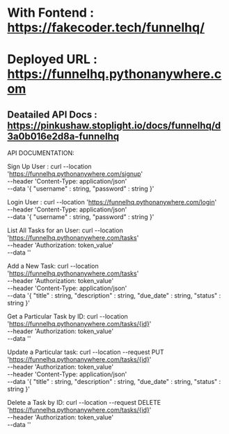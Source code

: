 # With Fontend : https://fakecoder.tech/funnelhq/
# Deployed URL : https://funnelhq.pythonanywhere.com

## Deatailed API Docs : https://pinkushaw.stoplight.io/docs/funnelhq/d3a0b016e2d8a-funnelhq


API DOCUMENTATION:

Sign Up User :
curl --location 'https://funnelhq.pythonanywhere.com/signup' \
--header 'Content-Type: application/json' \
--data '{
    "username" : string,
    "password" : string
}'

Login User :
curl --location 'https://funnelhq.pythonanywhere.com/login' \
--header 'Content-Type: application/json' \
--data '{
    "username" : string,
    "password" : string
}'

List All Tasks for an User:
curl --location 'https://funnelhq.pythonanywhere.com/tasks' \
--header 'Authorization: token_value' \
--data ''

Add a New Task:
curl --location 'https://funnelhq.pythonanywhere.com/tasks' \
--header 'Authorization: token_value' \
--header 'Content-Type: application/json' \
--data '{
    "title" : string,
    "description" : string,
    "due_date" : string,
    "status" : string
}'

Get a Particular Task by ID:
curl --location 'https://funnelhq.pythonanywhere.com/tasks/{id}' \
--header 'Authorization: token_value' \
--data ''

Update a Particular task:
curl --location --request PUT 'https://funnelhq.pythonanywhere.com/tasks/{id}' \
--header 'Authorization: token_value' \
--header 'Content-Type: application/json' \
--data '{
    "title" : string,
    "description" : string,
    "due_date" : string,
    "status" : string
}'

Delete a Task by ID:
curl --location --request DELETE 'https://funnelhq.pythonanywhere.com/tasks/{id}' \
--header 'Authorization: token_value' \
--data ''